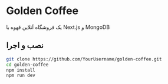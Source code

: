 # Golden Coffee   
یک فروشگاه آنلاین قهوه با Next.js و MongoDB   

##  نصب و اجرا  
```bash
git clone https://github.com/YourUsername/golden-coffee.git
cd golden-coffee
npm install
npm run dev
